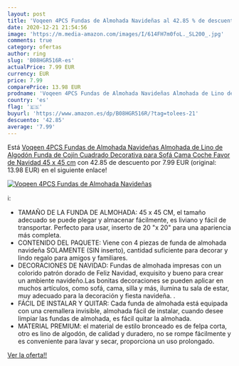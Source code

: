 ```yaml
---
layout: post
title: 'Voqeen 4PCS Fundas de Almohada Navideñas al 42.85 % de descuento'
date: 2020-12-21 21:54:56
image: 'https://m.media-amazon.com/images/I/614FH7m0foL._SL200_.jpg'
comments: true
category: ofertas
author: ring
slug: 'B08HGR516R-es'
actualPrice: 7.99 EUR
currency: EUR
price: 7.99
comparePrice: 13.98 EUR
prodname: 'Voqeen 4PCS Fundas de Almohada Navideñas Almohada de Lino de Algodón Funda de Cojín Cuadrado Decorativa para Sofá Cama Coche Favor de Navidad 45 x 45 cm'
country: 'es'
flag: '🇪🇸'
buyurl: 'https://www.amazon.es/dp/B08HGR516R/?tag=tolees-21'
descuento: '42.85'
average: '7.99'
---
```


Está [Voqeen 4PCS Fundas de Almohada Navideñas Almohada de Lino de Algodón Funda de Cojín Cuadrado Decorativa para Sofá Cama Coche Favor de Navidad 45 x 45 cm](https://www.amazon.es/dp/B08HGR516R/?tag=tolees-21) con 42.85 de descuento por 7.99 EUR (original: 13.98 EUR) en el siguiente enlace!

[![Voqeen 4PCS Fundas de Almohada Navideñas](https://m.media-amazon.com/images/I/614FH7m0foL._SL200_.jpg)](https://www.amazon.es/dp/B08HGR516R/?tag=tolees-21)

ℹ️:

- TAMAÑO DE LA FUNDA DE ALMOHADA: 45 x 45 CM, el tamaño adecuado se puede plegar y almacenar fácilmente, es liviano y fácil de transportar. Perfecto para usar, inserto de 20 "x 20" para una apariencia más completa.
- CONTENIDO DEL PAQUETE: Viene con 4 piezas de funda de almohada navideña SOLAMENTE (SIN inserto), cantidad suficiente para decorar y lindo regalo para amigos y familiares.
- DECORACIONES DE NAVIDAD: Fundas de almohada impresas con un colorido patrón dorado de Feliz Navidad, exquisito y bueno para crear un ambiente navideño.Las bonitas decoraciones se pueden aplicar en muchos artículos, como sofá, cama, silla y más, ilumina tu sala de estar, muy adecuado para la decoración y fiesta navideña. .
- FÁCIL DE INSTALAR Y QUITAR: Cada funda de almohada está equipada con una cremallera invisible, almohada fácil de instalar, cuando desee limpiar las fundas de almohada, es fácil quitar la almohada.
- MATERIAL PREMIUM: el material de estilo bronceado es de felpa corta, otro es lino de algodón, de calidad y duradero, no se rompe fácilmente y es conveniente para lavar y secar, proporciona un uso prolongado.

[Ver la oferta!!](https://www.amazon.es/dp/B08HGR516R/?tag=tolees-21)
